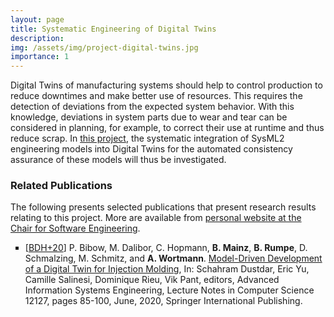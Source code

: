 ```yaml
---
layout: page
title: Systematic Engineering of Digital Twins
description: 
img: /assets/img/project-digital-twins.jpg
importance: 1
---
```


Digital Twins of manufacturing systems should help to control production to reduce downtimes and make better use of resources. This requires the detection of deviations from the expected system behavior. With this knowledge, deviations in system parts due to wear and tear can be considered in planning, for example, to correct their use at runtime and thus reduce scrap. In [this project](https://www.rwth-aachen.de/go/id/vuc/lidx/1), the systematic integration of SysML2 engineering models into Digital Twins for the automated consistency assurance of these models will thus be investigated.

### Related Publications

The following presents selected publications that present research results relating to this project. More are available from <a href="https://www.se-rwth.de/staff/wortmann/">personal website at the Chair for Software Engineering</a>.

<ul style="list-style-type: square;">
<li>[<a target="_blank" href="http://www.se-rwth.de/publications/browser/bibtexbrowser.php?key=BDH%2B20&amp;bib=..%2F..%2Fpublications%2Fbibtex%2FMASTERDATEI.bib">BDH+20</a>] <span class="bibauthor">P. Bibow, M. Dalibor, C. Hopmann, <strong>B. Mainz</strong>, <strong>B. Rumpe</strong>, D. Schmalzing, M. Schmitz, and <strong>A. Wortmann</strong></span>.  <a target="_blank" href="http://www.se-rwth.de/publications/Model-Driven-Development-of-a-Digital-Twin-for-Injection-Molding.pdf"><span class="bibtitle">Model-Driven Development of a Digital Twin for Injection Molding</span></a>, <span class="bibbooktitle">In:  Schahram Dustdar, Eric Yu, Camille Salinesi, Dominique Rieu, Vik Pant, editors, Advanced Information Systems Engineering</span>, Lecture Notes in Computer Science 12127, pages 85-100, June, 2020, <span class="bibpublisher">Springer International Publishing</span>.
</li>
<br/>

</ul>
